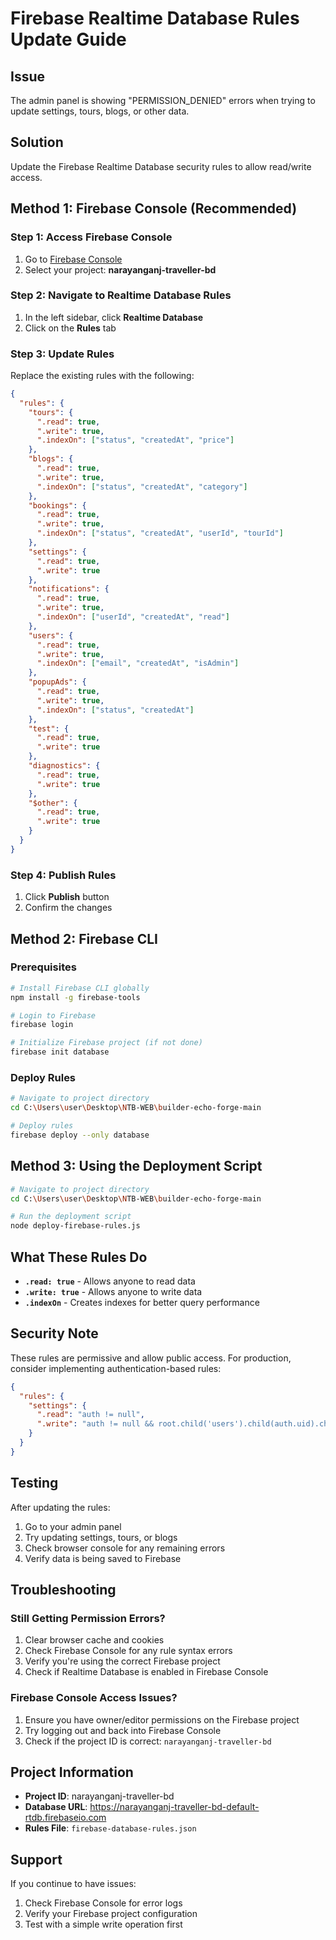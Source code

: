 # Firebase Realtime Database Rules Update Guide

## Issue
The admin panel is showing "PERMISSION_DENIED" errors when trying to update settings, tours, blogs, or other data.

## Solution
Update the Firebase Realtime Database security rules to allow read/write access.

## Method 1: Firebase Console (Recommended)

### Step 1: Access Firebase Console
1. Go to [Firebase Console](https://console.firebase.google.com/)
2. Select your project: **narayanganj-traveller-bd**

### Step 2: Navigate to Realtime Database Rules
1. In the left sidebar, click **Realtime Database**
2. Click on the **Rules** tab

### Step 3: Update Rules
Replace the existing rules with the following:

```json
{
  "rules": {
    "tours": {
      ".read": true,
      ".write": true,
      ".indexOn": ["status", "createdAt", "price"]
    },
    "blogs": {
      ".read": true,
      ".write": true,
      ".indexOn": ["status", "createdAt", "category"]
    },
    "bookings": {
      ".read": true,
      ".write": true,
      ".indexOn": ["status", "createdAt", "userId", "tourId"]
    },
    "settings": {
      ".read": true,
      ".write": true
    },
    "notifications": {
      ".read": true,
      ".write": true,
      ".indexOn": ["userId", "createdAt", "read"]
    },
    "users": {
      ".read": true,
      ".write": true,
      ".indexOn": ["email", "createdAt", "isAdmin"]
    },
    "popupAds": {
      ".read": true,
      ".write": true,
      ".indexOn": ["status", "createdAt"]
    },
    "test": {
      ".read": true,
      ".write": true
    },
    "diagnostics": {
      ".read": true,
      ".write": true
    },
    "$other": {
      ".read": true,
      ".write": true
    }
  }
}
```

### Step 4: Publish Rules
1. Click **Publish** button
2. Confirm the changes

## Method 2: Firebase CLI

### Prerequisites
```bash
# Install Firebase CLI globally
npm install -g firebase-tools

# Login to Firebase
firebase login

# Initialize Firebase project (if not done)
firebase init database
```

### Deploy Rules
```bash
# Navigate to project directory
cd C:\Users\user\Desktop\NTB-WEB\builder-echo-forge-main

# Deploy rules
firebase deploy --only database
```

## Method 3: Using the Deployment Script

```bash
# Navigate to project directory
cd C:\Users\user\Desktop\NTB-WEB\builder-echo-forge-main

# Run the deployment script
node deploy-firebase-rules.js
```

## What These Rules Do

- **`.read: true`** - Allows anyone to read data
- **`.write: true`** - Allows anyone to write data
- **`.indexOn`** - Creates indexes for better query performance

## Security Note

These rules are permissive and allow public access. For production, consider implementing authentication-based rules:

```json
{
  "rules": {
    "settings": {
      ".read": "auth != null",
      ".write": "auth != null && root.child('users').child(auth.uid).child('isAdmin').val() == true"
    }
  }
}
```

## Testing

After updating the rules:

1. Go to your admin panel
2. Try updating settings, tours, or blogs
3. Check browser console for any remaining errors
4. Verify data is being saved to Firebase

## Troubleshooting

### Still Getting Permission Errors?
1. Clear browser cache and cookies
2. Check Firebase Console for any rule syntax errors
3. Verify you're using the correct Firebase project
4. Check if Realtime Database is enabled in Firebase Console

### Firebase Console Access Issues?
1. Ensure you have owner/editor permissions on the Firebase project
2. Try logging out and back into Firebase Console
3. Check if the project ID is correct: `narayanganj-traveller-bd`

## Project Information

- **Project ID**: narayanganj-traveller-bd
- **Database URL**: https://narayanganj-traveller-bd-default-rtdb.firebaseio.com
- **Rules File**: `firebase-database-rules.json`

## Support

If you continue to have issues:
1. Check Firebase Console for error logs
2. Verify your Firebase project configuration
3. Test with a simple write operation first
